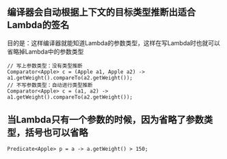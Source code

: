 ## 编译器会自动根据上下文的目标类型推断出适合Lambda的签名  
目的是：这样编译器就能知道Lambda的参数类型，这样在写Lambda时也就可以省略掉Lambda中的参数类型
```text
// 写上参数类型：没有类型推断
Comparator<Apple> c = (Apple a1, Apple a2) -> a1.getWeight().compareTo(a2.getWeight());
// 不写参数类型：自动进行类型推断
Comparator<Apple> c = (a1, a2) -> a1.getWeight().compareTo(a2.getWeight());
```
## 当Lambda只有一个参数的时候，因为省略了参数类型，括号也可以省略
```text
Predicate<Apple> p = a -> a.getWeight() > 150;
```